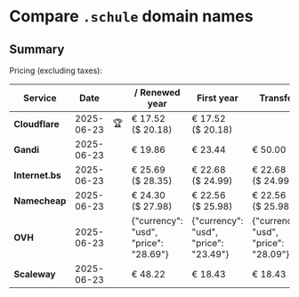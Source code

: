 # Compare `.schule` domain names

## Summary

Pricing (excluding taxes):

| Service | Date |  | / Renewed year | First year | Transfer | Restoration |
|--|--|--|--|--|--|--|
| **Cloudflare** | 2025-06-23 | 🏆 | € 17.52<br>($ 20.18) | € 17.52<br>($ 20.18) |  |  |
| **Gandi** | 2025-06-23 |  | € 19.86 | € 23.44 | € 50.00 | € 89.56 |
| **Internet.bs** | 2025-06-23 |  | € 25.69<br>($ 28.35) | € 22.68<br>($ 24.99) | € 22.68<br>($ 24.99) | € 275.49<br>($ 303.55) |
| **Namecheap** | 2025-06-23 |  | € 24.30<br>($ 27.98) | € 22.56<br>($ 25.98) | € 22.56<br>($ 25.98) |  |
| **OVH** | 2025-06-23 |  | {"currency": "usd", "price": "28.69"} | {"currency": "usd", "price": "23.49"} | {"currency": "usd", "price": "28.09"} |  |
| **Scaleway** | 2025-06-23 |  | € 48.22 | € 18.43 | € 18.43 | € 49.99 |
